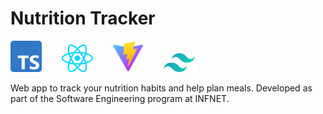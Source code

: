 # Nutrition Tracker

<div>
  <img src="./src/assets/typescript-logo.svg" alt="Typescript logo" width="50"/>  
    &nbsp&nbsp&nbsp&nbsp&nbsp&nbsp
  <img src="./src/assets/react.svg" alt="React logo" width="50"/>
    &nbsp&nbsp&nbsp&nbsp&nbsp&nbsp
  <img src="./src/assets/vite-logo.svg" alt="Vite logo" width="50"/>
    &nbsp&nbsp&nbsp&nbsp&nbsp&nbsp
  <img src="./src/assets/tailwindcss-icon.svg" alt="Tailwind logo" width="50"/>
<div>
  
  Web app to track your nutrition habits and help plan meals.
  Developed as part of the Software Engineering program at INFNET.
  
</div>
<style>
  .flexContainer {
    display: flex;
    flex-direction: column;
    gap:20px;
  }
  .logoContainer {
    display: flex;
    flex-direction: row;
    align-items: center;
    justify-content:center;
    gap:20px;
  }
</style>
